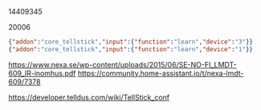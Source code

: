 14409345

20006

``` json
{"addon":"core_tellstick","input":{"function":"learn","device":"3"}}
{"addon":"core_tellstick","input":{"function":"learn","device":"1"}}
```

https://www.nexa.se/wp-content/uploads/2015/06/SE-NO-FI_LMDT-609_IR-inomhus.pdf
https://community.home-assistant.io/t/nexa-lmdt-609/7378


https://developer.telldus.com/wiki/TellStick_conf
